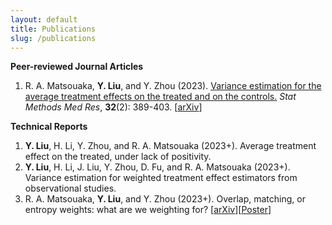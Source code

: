 ```yaml
---
layout: default
title: Publications
slug: /publications
---
```


<b> Peer-reviewed Journal Articles </b>
<br>
<ol>	
<li> R. A. Matsouaka, <b>Y. Liu</b>, and Y. Zhou (2023). <a href="https://journals.sagepub.com/doi/10.1177/09622802221142532" target="_blank">Variance estimation for the average treatment effects on the treated and on the controls.</a> <em>Stat Methods Med Res</em>, <b>32</b>(2): 389-403. [<a href="https://arxiv.org/abs/2209.10742" target="_blank">arXiv</a>] </li>	
</ol>
  
<b> Technical Reports </b>
<br>
<ol>	
<li><b>Y. Liu</b>, H. Li, Y. Zhou, and R. A. Matsouaka (2023+). Average treatment effect on the treated, under lack of positivity. </li>
<li><b>Y. Liu</b>, H. Li, J. Liu, Y. Zhou, D. Fu, and R. A. Matsouaka (2023+). Variance estimation for weighted treatment effect estimators from observational studies. </li>
<li>R. A. Matsouaka, <b>Y. Liu</b>, and Y. Zhou (2023+). Overlap, matching, or entropy weights: what are we weighting for? [<a href="https://arxiv.org/abs/2210.12968" target="_blank">arXiv</a>][<a href="https://drive.google.com/file/d/12qBiOF9MVN51FcG_dLE7msZSxoAR2jpA/view?usp=sharing" target="_blank">Poster</a>] </li>
</ol>

<br />
